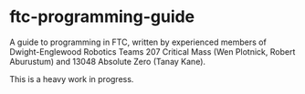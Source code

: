 # ftc-programming-guide

A guide to programming in FTC, written by experienced members of Dwight-Englewood Robotics Teams 207 Critical Mass (Wen Plotnick, Robert Aburustum) and 13048 Absolute Zero (Tanay Kane).

This is a heavy work in progress.


